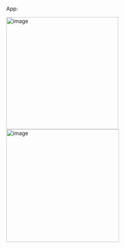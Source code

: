 
App:

<img width="298" alt="image" src="https://github.com/salman-aziz-4425/Blog-app-React-Native-/assets/85288719/fa153044-be14-4591-9156-8bec0f483af5">

<img width="300" alt="image" src="https://github.com/salman-aziz-4425/Blog-app-React-Native-/assets/85288719/fcb5100f-94e3-4dff-a523-5b5015375847">
